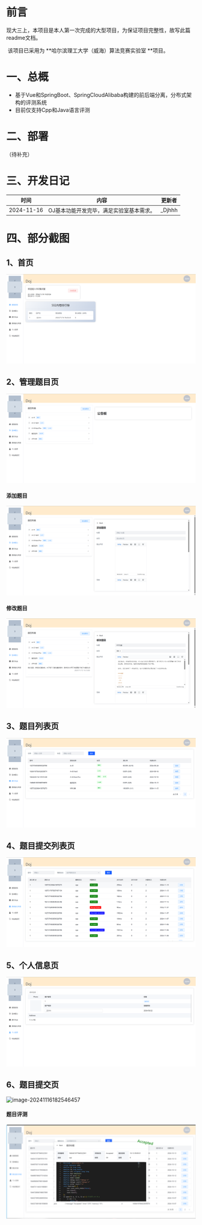 # 前言

​	现大三上，本项目是本人第一次完成的大型项目，为保证项目完整性，故写此篇readme文档。

​	该项目已采用为 **哈尔滨理工大学（威海）算法竞赛实验室 **项目。

# 一、总概

-   基于Vue和SpringBoot、SpringCloudAlibaba构建的前后端分离，分布式架构的评测系统
-   目前仅支持Cpp和Java语言评测

# 二、部署

（待补充）

# 三、开发日记

| 时间       | 内容                                     | 更新者 |
| ---------- | ---------------------------------------- | ------ |
| 2024-11-16 | OJ基本功能开发完毕，满足实验室基本需求。 | _Djhhh |



# 四、部分截图

## 1、首页

![image-20241116182032070](https://raw.githubusercontent.com/Djhhhhhh/MyPic/master/image-20241116182032070.png)

## 2、管理题目页

![image-20241116182332099](https://raw.githubusercontent.com/Djhhhhhh/MyPic/master/image-20241116182332099.png)



#### 添加题目

![image-20241116182308161](https://raw.githubusercontent.com/Djhhhhhh/MyPic/master/image-20241116182308161.png)

#### 修改题目

![image-20241116182146389](https://raw.githubusercontent.com/Djhhhhhh/MyPic/master/image-20241116182146389.png)

## 3、题目列表页

![image-20241116182410359](https://raw.githubusercontent.com/Djhhhhhh/MyPic/master/image-20241116182410359.png)

## 4、题目提交列表页

![image-20241116182430325](https://raw.githubusercontent.com/Djhhhhhh/MyPic/master/image-20241116182430325.png)

## 5、个人信息页

![image-20241116182450099](https://raw.githubusercontent.com/Djhhhhhh/MyPic/master/image-20241116182450099.png)

## 6、题目提交页

![image-20241116182546457](C:\Users\ASUS\AppData\Roaming\Typora\typora-user-images\image-20241116182546457.png)

#### 题目评测

![image-20241116183119790](https://raw.githubusercontent.com/Djhhhhhh/MyPic/master/image-20241116183119790.png)